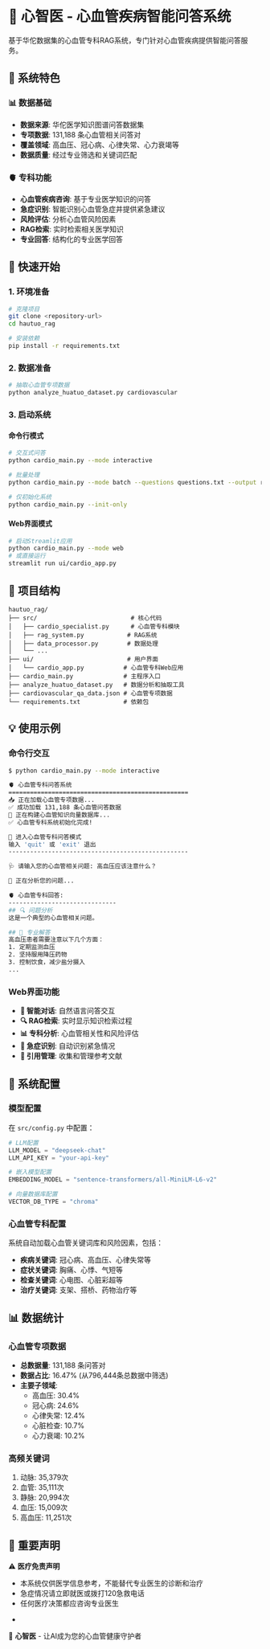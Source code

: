 # 💓 心智医 - 心血管疾病智能问答系统

基于华佗数据集的心血管专科RAG系统，专门针对心血管疾病提供智能问答服务。

## 🎯 系统特色

### 📊 数据基础
- **数据来源**: 华佗医学知识图谱问答数据集
- **专项数据**: 131,188 条心血管相关问答对
- **覆盖领域**: 高血压、冠心病、心律失常、心力衰竭等
- **数据质量**: 经过专业筛选和关键词匹配

### 🫀 专科功能
- **心血管疾病咨询**: 基于专业医学知识的问答
- **急症识别**: 智能识别心血管急症并提供紧急建议
- **风险评估**: 分析心血管风险因素
- **RAG检索**: 实时检索相关医学知识
- **专业回答**: 结构化的专业医学回答

## 🚀 快速开始

### 1. 环境准备
```bash
# 克隆项目
git clone <repository-url>
cd hautuo_rag

# 安装依赖
pip install -r requirements.txt
```

### 2. 数据准备
```bash
# 抽取心血管专项数据
python analyze_huatuo_dataset.py cardiovascular
```

### 3. 启动系统

#### 命令行模式
```bash
# 交互式问答
python cardio_main.py --mode interactive

# 批量处理
python cardio_main.py --mode batch --questions questions.txt --output results.json

# 仅初始化系统
python cardio_main.py --init-only
```

#### Web界面模式
```bash
# 启动Streamlit应用
python cardio_main.py --mode web
# 或直接运行
streamlit run ui/cardio_app.py
```

## 📁 项目结构

```
hautuo_rag/
├── src/                          # 核心代码
│   ├── cardio_specialist.py      # 心血管专科模块
│   ├── rag_system.py            # RAG系统
│   ├── data_processor.py        # 数据处理
│   └── ...
├── ui/                          # 用户界面
│   └── cardio_app.py           # 心血管专科Web应用
├── cardio_main.py              # 主程序入口
├── analyze_huatuo_dataset.py   # 数据分析和抽取工具
├── cardiovascular_qa_data.json # 心血管专项数据
└── requirements.txt            # 依赖包
```

## 💡 使用示例

### 命令行交互
```bash
$ python cardio_main.py --mode interactive

🫀 心血管专科问答系统
==================================================
📥 正在加载心血管专项数据...
✅ 成功加载 131,188 条心血管问答数据
🔧 正在构建心血管知识向量数据库...
✅ 心血管专科系统初始化完成!

💬 进入心血管专科问答模式
输入 'quit' 或 'exit' 退出
--------------------------------------------------

🩺 请输入您的心血管相关问题: 高血压应该注意什么？

🤔 正在分析您的问题...

🫀 心血管专科回答:
------------------------------
## 🔍 问题分析
这是一个典型的心血管相关问题。

## 💊 专业解答
高血压患者需要注意以下几个方面：
1. 定期监测血压
2. 坚持服用降压药物
3. 控制饮食，减少盐分摄入
...
```

### Web界面功能
- **💬 智能对话**: 自然语言问答交互
- **🔍 RAG检索**: 实时显示知识检索过程
- **📊 专科分析**: 心血管相关性和风险评估
- **🚨 急症识别**: 自动识别紧急情况
- **📎 引用管理**: 收集和管理参考文献

## 🔧 系统配置

### 模型配置
在 `src/config.py` 中配置：
```python
# LLM配置
LLM_MODEL = "deepseek-chat"
LLM_API_KEY = "your-api-key"

# 嵌入模型配置
EMBEDDING_MODEL = "sentence-transformers/all-MiniLM-L6-v2"

# 向量数据库配置
VECTOR_DB_TYPE = "chroma"
```

### 心血管专科配置
系统自动加载心血管关键词库和风险因素，包括：
- **疾病关键词**: 冠心病、高血压、心律失常等
- **症状关键词**: 胸痛、心悸、气短等
- **检查关键词**: 心电图、心脏彩超等
- **治疗关键词**: 支架、搭桥、药物治疗等

## 📊 数据统计

### 心血管专项数据
- **总数据量**: 131,188 条问答对
- **数据占比**: 16.47% (从796,444条总数据中筛选)
- **主要子领域**:
  - 高血压: 30.4%
  - 冠心病: 24.6%
  - 心律失常: 12.4%
  - 心脏检查: 10.7%
  - 心力衰竭: 10.2%

### 高频关键词
1. 动脉: 35,379次
2. 血管: 35,111次
3. 静脉: 20,994次
4. 血压: 15,009次
5. 高血压: 11,251次

## 🚨 重要声明

⚠️ **医疗免责声明**
- 本系统仅供医学信息参考，不能替代专业医生的诊断和治疗
- 急症情况请立即就医或拨打120急救电话
- 任何医疗决策都应咨询专业医生

+

💓 **心智医** - 让AI成为您的心血管健康守护者
